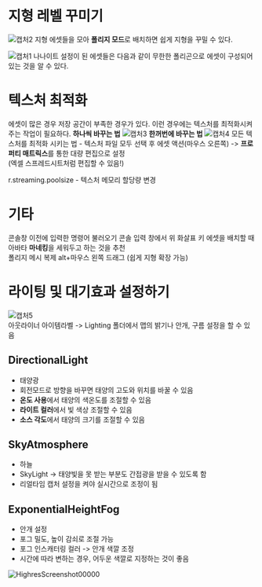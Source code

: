 # 지형 레벨 꾸미기
![캡처2](https://user-images.githubusercontent.com/81175672/176662417-63f00e89-6e99-4355-8e44-a5c99385955d.JPG)
지형 에셋들을 모아 **폴리지 모드**로 배치하면 쉽게 지형을 꾸밀 수 있다.       

![캡처1](https://user-images.githubusercontent.com/81175672/176662850-38c75750-2d6e-4a5f-ab97-465ec6cd211e.JPG)
나나이트 설정이 된 에셋들은 다음과 같이 무한한 폴리곤으로 에셋이 구성되어 있는 것을 알 수 있다.        

# 텍스처 최적화
에셋이 많은 경우 저장 공간이 부족한 경우가 있다. 이런 경우에는 텍스처를 최적화시켜주는 작업이 필요하다.
**하나씩 바꾸는 법**
![캡처3](https://user-images.githubusercontent.com/81175672/176663192-44e59314-c6e2-40c8-a480-46d4ba8ac405.JPG)
**한꺼번에 바꾸는 법**
![캡처4](https://user-images.githubusercontent.com/81175672/176663806-9529c93c-137d-47d4-8205-83ab1bd3ba77.JPG)
모든 텍스처를 최적화 시키는 법 - 텍스처 파일 모두 선택 후 에셋 액션(마우스 오른쪽) -> **프로퍼티 매트릭스**를 통한 대량 편집으로 설정        
(엑셀 스프레드시트처럼 편집할 수 있음!)

r.streaming.poolsize - 텍스처 메모리 할당량 변경                      

# 기타 
콘솔창 이전에 입력한 명령어 불러오기 콘솔 입력 창에서 위 화살표 키
에셋을 배치할 때 아바타 **마네킹**을 세워두고 하는 것을 추천                     
폴리지 메시 복제 alt+마우스 왼쪽 드래그 (쉽게 지형 확장 가능)                     

# 라이팅 및 대기효과 설정하기
![캡처5](https://user-images.githubusercontent.com/81175672/176664594-bd7fbabd-a1f6-437a-aa42-635641c8acb7.JPG)                    
아웃라이너 아이템라벨 -> Lighting 폴더에서 맵의 밝기나 안개, 구름 설정을 할 수 있음                   
## DirectionalLight
- 태양광              
- 회전모드로 방향을 바꾸면 태양의 고도와 위치를 바꿀 수 있음
- **온도 사용**에서 태양의 색온도를 조절할 수 있음
- **라이트 컬러**에서 빛 색상 조절할 수 있음
- **소스 각도**에서 태양의 크기를 조절할 수 있음      
## SkyAtmosphere
- 하늘                      
- SkyLight -> 태양빛을 못 받는 부분도 간접광을 받을 수 있도록 함
- 리얼타임 캡처 설정을 켜야 실시간으로 조정이 됨                   
## ExponentialHeightFog
- 안개 설정                   
- 포그 밀도, 높이 감쇠로 조절 가능
- 포그 인스캐터링 컬러 -> 안개 색깔 조정
- 시간에 따라 변하는 경우, 어두운 색깔로 지정하는 것이 좋음

![HighresScreenshot00000](https://user-images.githubusercontent.com/81175672/176665061-cf926a24-6fe5-4963-8772-d0086b402306.png)
